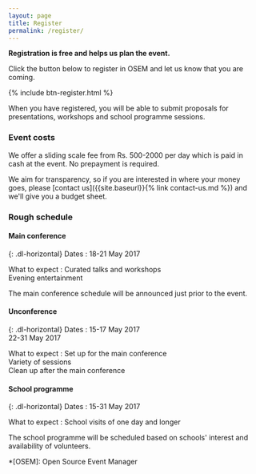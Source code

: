```yaml
---
layout: page
title: Register
permalink: /register/
---
```


**Registration is free and helps us plan the event.**

Click the button below to register in OSEM and let us know that you are coming.

{% include btn-register.html %}

When you have registered, you will be able to submit proposals for
presentations, workshops and school programme sessions.

### Event costs

We offer a sliding scale fee from Rs. 500-2000 per day which is paid in cash at
the event.  No prepayment is required.

We aim for transparency, so if you are interested in where your money goes,
please [contact us]({{site.baseurl}}{% link contact-us.md %}) and we'll give
you a budget sheet.


### Rough schedule

#### Main conference

{: .dl-horizontal}
Dates
: 18-21 May 2017

What to expect
: Curated talks and workshops<br>
  Evening entertainment

The main conference schedule will be announced just prior to the event.

#### Unconference

{: .dl-horizontal}
Dates
: 15-17 May 2017<br>
  22-31 May 2017

What to expect
: Set up for the main conference<br>
  Variety of sessions<br>
  Clean up after the main conference

#### School programme

{: .dl-horizontal}
Dates
: 15-31 May 2017

What to expect
: School visits of one day and longer

The school programme will be scheduled based on schools' interest and
availability of volunteers.


*[OSEM]: Open Source Event Manager
